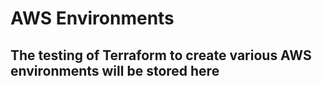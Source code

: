 # AWS Environments

## The testing of Terraform to create various AWS environments will be stored here
